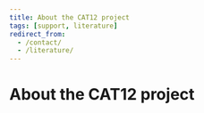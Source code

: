 ```yaml
---
title: About the CAT12 project
tags: [support, literature]
redirect_from:
  - /contact/
  - /literature/
---
```


# About the CAT12 project

